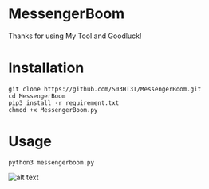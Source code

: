 # MessengerBoom

 Thanks for using My Tool and Goodluck!
 
# Installation

	git clone https://github.com/S03HT3T/MessengerBoom.git
	cd MessengerBoom
	pip3 install -r requirement.txt
	chmod +x MessengerBoom.py

# Usage

	python3 messengerboom.py

![alt text](https://i.imgur.com/GVgAdfq.png)
